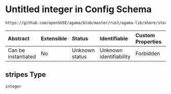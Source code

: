 # Untitled integer in Config Schema

```txt
https://github.com/openSUSE/agama/blob/master/rust/agama-lib/share/storage.model.schema.json#/$defs/logicalVolume/properties/stripes
```



| Abstract            | Extensible | Status         | Identifiable            | Custom Properties | Additional Properties | Access Restrictions | Defined In                                                                      |
| :------------------ | :--------- | :------------- | :---------------------- | :---------------- | :-------------------- | :------------------ | :------------------------------------------------------------------------------ |
| Can be instantiated | No         | Unknown status | Unknown identifiability | Forbidden         | Allowed               | none                | [storage.model.schema.json\*](storage.model.schema.json "open original schema") |

## stripes Type

`integer`
